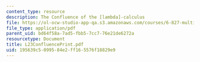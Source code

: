 ```yaml
---
content_type: resource
description: The Confluence of the [lambda]-calculus
file: https://ol-ocw-studio-app-qa.s3.amazonaws.com/courses/6-827-multithreaded-parallelism-languages-and-compilers-fall-2002/195639c5099584e2ff165576f18829e9_L23ConfluencePrint.pdf
file_type: application/pdf
parent_uid: bd64f58a-7ad5-fbb5-7cc7-76e21de6272a
resourcetype: Document
title: L23ConfluencePrint.pdf
uid: 195639c5-0995-84e2-ff16-5576f18829e9
---
```

